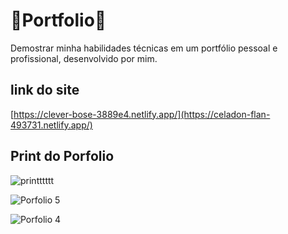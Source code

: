# 🚀Portfolio🚀
Demostrar minha habilidades técnicas em um portfólio pessoal e profissional, desenvolvido por mim.


## link do site

[https://clever-bose-3889e4.netlify.app/](https://celadon-flan-493731.netlify.app/)

## Print do Porfolio 

![printttttt](https://user-images.githubusercontent.com/72119120/172272003-097ad746-a732-409e-b2cd-7514f2bb5ec8.gif)

![Porfolio 5](https://user-images.githubusercontent.com/72119120/169199473-920f334d-bf89-47a8-8e80-bf94a3cff1fa.PNG)

![Porfolio 4](https://user-images.githubusercontent.com/72119120/169199540-4ddaa6a0-2bd7-4566-8cfe-6087fb9cf580.PNG)





